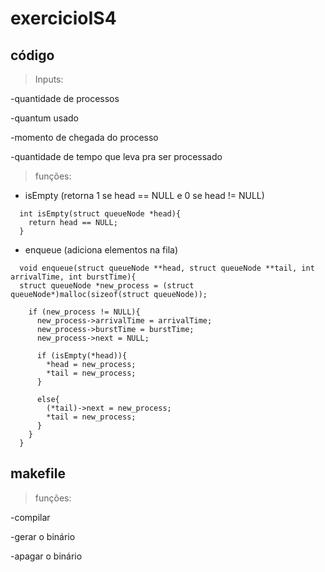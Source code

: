 # exercicioIS4

## código

> Inputs: 

-quantidade de processos

-quantum usado

-momento de chegada do processo

-quantidade de tempo que leva pra ser processado

> funções:
- isEmpty (retorna 1 se head == NULL e 0 se head != NULL)
```
  int isEmpty(struct queueNode *head){
    return head == NULL;
  }
```
  
- enqueue (adiciona elementos na fila)
```
  void enqueue(struct queueNode **head, struct queueNode **tail, int arrivalTime, int burstTime){
  struct queueNode *new_process = (struct queueNode*)malloc(sizeof(struct queueNode));

    if (new_process != NULL){
      new_process->arrivalTime = arrivalTime;
      new_process->burstTime = burstTime;
      new_process->next = NULL;

      if (isEmpty(*head)){
        *head = new_process;
        *tail = new_process;
      }

      else{
        (*tail)->next = new_process;
        *tail = new_process;
      }
    }
  }
```

## makefile

> funções:

-compilar

-gerar o binário

-apagar o binário
